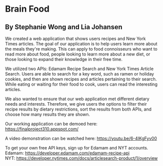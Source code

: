 # Brain Food
## By Stephanie Wong and Lia Johansen


We created a web application that shows users recipes and New York Times articles. The goal of our application is to help users learn more about the meals they're making. This can apply to food connoisseurs who want to read more about food, people looking to learn more about a new diet, or those looking to expand their knowledge in their free time. 

We utilized two APIs: Edamam Recipe Search and New York Times Article Search. Users are able to search for a key word, such as ramen or holiday cookies, and then are shown
recipes and articles pertaining to their search. While eating or waiting for their food to cook, users can read the interesting articles.

We also wanted to ensure that our web application met different dietary needs and interests. Therefore, we give users the options to filter their recipe results by dietary restrictions, sort the results from both APIs, and choose how many results they are shown.

Our working application can be demoed here: https://finalproject310.appspot.com/

A video demonstration can be watched here: https://youtu.be/6-4IKgFyv00

To get your own free API keys, sign up for Edamam and NYT accounts.  
Edamam: https://developer.edamam.com/edamam-recipe-api  
NYT: https://developer.nytimes.com/docs/articlesearch-product/1/overview
